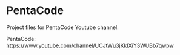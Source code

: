 # PentaCode
Project files for PentaCode Youtube channel.

PentaCode:
https://www.youtube.com/channel/UCJtWu3jKkIXiY3WUBb7qwpw
